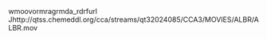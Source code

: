    wmoov   ormra   grmda   \_rdrf    url    Jhttp://qtss.chemeddl.org/cca/streams/qt32024085/CCA3/MOVIES/ALBR/ALBR.mov  
